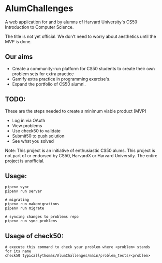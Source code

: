 # AlumChallenges
A web application for and by alumns of Harvard University's CS50 Introduction to Computer Science.

The title is not yet official. We don't need to worry about aesthetics until the MVP is done.

## Our aims
- Create a community-run platform for CS50 students to create their own problem sets for extra practice
- Gamify extra practice in programming exercise's.
- Expand the portfolio of CS50 alumni.

## TODO:
These are the steps needed to create a minimum viable product (MVP)
- Log in via OAuth
- View problems
- Use check50 to validate
- Submit50 to push solution
- See what you solved

Note: This project is an initiative of enthusiastic CS50 alums. This project is not part of or endorsed by CS50, HarvardX or Harvard University. The entire project is unofficial.

## Usage:

``` shell
pipenv sync
pipenv run server

# migrating
pipenv run makemigrations
pipenv run migrate

# syncing changes to problems repo
pipenv run sync_problems
```

## Usage of check50:

```shell
# execute this command to check your problem where <problem> stands for its name
check50 typicallythomas/AlumChallenges/main/problem_tests/<problem>
```
